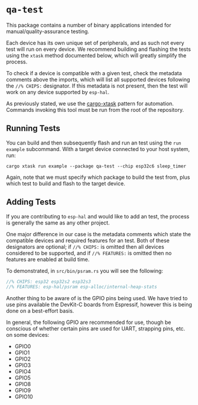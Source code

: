 # `qa-test`

This package contains a number of binary applications intended for manual/quality-assurance testing.

Each device has its own unique set of peripherals, and as such not every test will run on every device. We recommend building and flashing the tests using the `xtask` method documented below, which will greatly simplify the process.

To check if a device is compatible with a given test, check the metadata comments above the imports, which will list all supported devices following the `//% CHIPS:` designator. If this metadata is not present, then the test will work on any device supported by `esp-hal`.

As previously stated, we use the [cargo-xtask] pattern for automation. Commands invoking this tool must be run from the root of the repository.

[cargo-xtask]: https://github.com/matklad/cargo-xtask

## Running Tests

You can build and then subsequently flash and run an test using the `run example` subcommand. With a target device connected to your host system, run:

```shell
cargo xtask run example --package qa-test --chip esp32c6 sleep_timer
```

Again, note that we must specify which package to build the test from, plus which test to build and flash to the target device.

## Adding Tests

If you are contributing to `esp-hal` and would like to add an test, the process is generally the same as any other project.

One major difference in our case is the metadata comments which state the compatible devices and required features for an test. Both of these designators are optional; if `//% CHIPS:` is omitted then all devices considered to be supported, and if `//% FEATURES:` is omitted then no features are enabled at build time.

To demonstrated, in `src/bin/psram.rs` you will see the following:

```rust
//% CHIPS: esp32 esp32s2 esp32s3
//% FEATURES: esp-hal/psram esp-alloc/internal-heap-stats
```

Another thing to be aware of is the GPIO pins being used. We have tried to use pins available the DevKit-C boards from Espressif, however this is being done on a best-effort basis.

In general, the following GPIO are recommended for use, though be conscious of whether certain pins are used for UART, strapping pins, etc. on some devices:

- GPIO0
- GPIO1
- GPIO2
- GPIO3
- GPIO4
- GPIO5
- GPIO8
- GPIO9
- GPIO10
